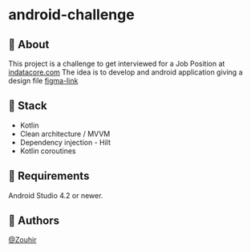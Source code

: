 # android-challenge

## 📝 About

This project is a challenge to get interviewed for a Job Position
at [indatacore.com](https://indatacore.com/index.php/fr/accueil/)
The idea is to develop and android application giving a design
file [figma-link](https://www.figma.com/file/v5m4hbfYR4qPO4NzxYisUS/PFE-Quiz-17.02.2022?node-id=0%3A1)

## 🔨 Stack

- Kotlin
- Clean architecture / MVVM
- Dependency injection - Hilt
- Kotlin coroutines

## 🧩 Requirements

Android Studio 4.2 or newer.

## 🔗 Authors

[@Zouhir](https://rajdaoui-zouhir.vercel.app)

